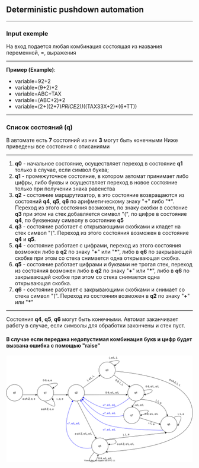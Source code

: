 ## Deterministic pushdown automation

---

### Input exemple
На вход подается любая комбинация состоящая из названия переменной, =, выражения 

---

**Пример (Example)**:
- variable=92+2
- variable=(9+2)*2
- variable=ABC+TAX
- variable=(ABC+2)*2
- variable=(2+((2+7)*PRICE2))*((TAX33X+2)*(6+TT))

---

### Список состояний (q)

В автомате есть **7** состояний из них **3** могут быть конечными
Ниже приведены все состояния с описаниями

----

1. **q0** - начальное состояние, осуществляет переход в состояние **q1** только в случае, если символ буква;
1. **q1** - промежуточное состояние, в котором автомат принимает либо цифры, либо буквы и осуществляет переход в новое состояние только при получении знака равенства
1. **q2** - состояние маршрутизатор, в это состояние возвращаются из состояний **q4**, **q5**, **q6** по арифметическому знаку "**+**" либо "<b>*</b>". 
   Переход из этого состояния возможен, по знаку скобки в состоние **q3** при этом на стек добавляется символ "(", по цифре в состояние **q4**, по буквеному символу в состояние **q5**
1. **q3** - состояние работает с открывающими скобками и кладет на стек символ "(". Переход из этого состояния возможен в состояние **q4** и **q5**.
1. **q4** - состояние работает с цифрами, переход из этого состояния возможен либо в **q2** по знаку "**+**" или "<b>*</b>", либо в **q6** по закрывающей скобке при этом со стека снимается одна открывающая скобка.
1. **q5** - состояние работает цифрами и буквами не трогая стек, переход из состояния возможен либо в **q2** по знаку "**+**" или "<b>*</b>", либо в **q6** по закрывающей скобке при этом со стека снимается одна открывающая скобка.
1. **q6** - состояние работает с закрывающими скобками и снимает со стека символ "(". Переход из состояния возможен в **q2** по знаку "**+**" или "<b>*</b>"

---

Состояния **q4**, **q5**, **q6** могут быть конечными.
Автомат заканчивает работу в случае, если символы для обработки закончены и стек пуст.

#### В случае если передана недопустимая комбинация букв и цифр будет вызвана ошибка с помощью "raise"

![DPDA work diagram full size](src/dpda2.svg "DPDA work diagram")

